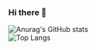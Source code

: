 ### Hi there 👋
![Anurag's GitHub stats](https://github-readme-stats.vercel.app/api?username=guanjunyou&show_icons=true&theme=radical)   
![Top Langs](https://github-readme-stats.vercel.app/api/top-langs/?username=guanjunyou&hide_progress=true)

<!--
**guanjunyou/guanjunyou** is a ✨ _special_ ✨ repository because its `README.md` (this file) appears on your GitHub profile.

Here are some ideas to get you started:

- 🔭 I’m currently working on ...
- 🌱 I’m currently learning ...
- 👯 I’m looking to collaborate on ...
- 🤔 I’m looking for help with ...
- 💬 Ask me about ...
- 📫 How to reach me: ...
- 😄 Pronouns: ...
- ⚡ Fun fact: ...
-->

